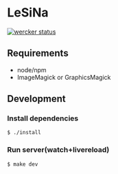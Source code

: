 # LeSiNa

[![wercker status](https://app.wercker.com/status/c29b9c4eff7d79daca0195b6c9d1a2ef/m "wercker status")](https://app.wercker.com/project/bykey/c29b9c4eff7d79daca0195b6c9d1a2ef)

## Requirements

- node/npm
- ImageMagick or GraphicsMagick

## Development

### Install dependencies

```
$ ./install
```

### Run server(watch+livereload)

```
$ make dev
```
